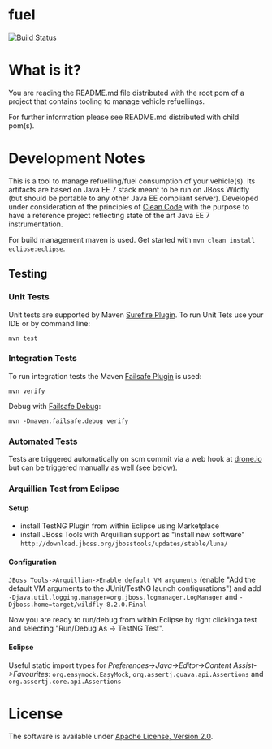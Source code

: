 # fuel
[![Build Status](https://drone.io/github.com/suckowbiz/fuel/status.png)](https://drone.io/github.com/suckowbiz/fuel/latest)

# What is it?
You are reading the README.md file distributed with the root pom of a project that contains tooling to manage vehicle refuellings.

For further information please see README.md distributed with child pom(s).

# Development Notes
This is a tool to manage refuelling/fuel consumption of your vehicle(s). Its artifacts are based on Java EE 7 stack meant to be run on JBoss Wildfly (but should be portable to any other Java EE compliant server). Developed under consideration of the principles of [Clean Code](http://de.wikipedia.org/wiki/Clean_Code) with the purpose to have a reference project reflecting state of the art Java EE 7 instrumentation.

For build management maven is used. Get started with ``mvn clean install eclipse:eclipse``.

## Testing
### Unit Tests
Unit tests are supported by Maven [Surefire Plugin](http://maven.apache.org/surefire/maven-surefire-plugin/). To run Unit Tets use your IDE or by command line:   

    mvn test

### Integration Tests
To run integration tests the Maven [Failsafe Plugin](http://maven.apache.org/surefire/maven-failsafe-plugin/) is used:

    mvn verify
	
Debug with [Failsafe Debug](http://maven.apache.org/surefire/maven-failsafe-plugin/examples/debugging.html):

    mvn -Dmaven.failsafe.debug verify

### Automated Tests
Tests are triggered automatically on scm commit via a web hook at [drone.io](drone.io) but can be triggered manually as well (see below).

### Arquillian Test from Eclipse
#### Setup
  - install TestNG Plugin from within Eclipse using Marketplace
  - install JBoss Tools with Arquillian support as "install new software" 
  ``http://download.jboss.org/jbosstools/updates/stable/luna/``
  
#### Configuration
``JBoss Tools->Arquillian->Enable default VM arguments`` (enable "Add the default VM arguments to the JUnit/TestNG launch configurations") and add ``-Djava.util.logging.manager=org.jboss.logmanager.LogManager`` and  ``-Djboss.home=target/wildfly-8.2.0.Final``

Now you are ready to run/debug from within Eclipse by right clickinga test and selecting "Run/Debug As -> TestNG Test".

#### Eclipse
Useful static import types for *Preferences->Java->Editor->Content Assist->Favourites*: ``org.easymock.EasyMock``, ``org.assertj.guava.api.Assertions`` and ``org.assertj.core.api.Assertions``
    
# License
The software is available under [Apache License, Version 2.0](http://www.apache.org/licenses/LICENSE-2.0).
